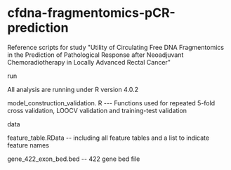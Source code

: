 # cfdna-fragmentomics-pCR-prediction


Reference scripts for study "Utility of Circulating Free DNA Fragmentomics in the Prediction of Pathological Response after Neoadjuvant Chemoradiotherapy in Locally Advanced Rectal Cancer" 

run

All analysis are running under R version 4.0.2

model_construction_validation. R --- Functions used for repeated 5-fold cross validation, LOOCV validation and training-test validation


data

feature_table.RData -- including all feature tables and a list to indicate feature names 

gene_422_exon_bed.bed -- 422 gene bed file
